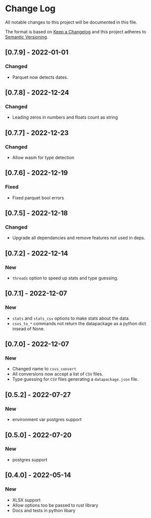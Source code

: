 
# Change Log
All notable changes to this project will be documented in this file.
 
The format is based on [Keep a Changelog](http://keepachangelog.com/)
and this project adheres to [Semantic Versioning](http://semver.org/).

## [0.7.9] - 2022-01-01

### Changed

- Parquet now detects dates.

## [0.7.8] - 2022-12-24

### Changed

- Leading zeros in numbers and floats count as string

## [0.7.7] - 2022-12-23

### Changed

- Allow wasm for type detection

## [0.7.6] - 2022-12-19

### Fixed

- Fixed parquet bool errors

## [0.7.5] - 2022-12-18

### Changed

- Upgrade all dependancies and remove features not used in deps. 

## [0.7.2] - 2022-12-14

### New

- `threads` option to speed up stats and type guessing.

## [0.7.1] - 2022-12-07

### New

- `stats` and `stats_csv` options to make stats about the data.
- `csvs_to_*` commands not return the datapackage as a python dict insead of None.

## [0.7.0] - 2022-12-07

### New

- Changed name to `csvs_convert`
- All conversions now accept a list of `CSV` files.
- Type guessing for `CSV` files generating a `datapackage.json` file.

## [0.5.2] - 2022-07-27

### New

- environment var postgres support

## [0.5.0] - 2022-07-20

### New

- postgres support 

## [0.4.0] - 2022-05-14

### New

- XLSX support 
- Allow options too be passed to rust library
- Docs and tests in python libary
